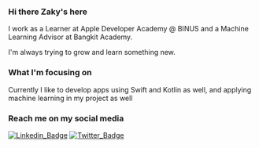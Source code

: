 ### Hi there Zaky's here

I work as a Learner at Apple Developer Academy @ BINUS and a Machine Learning Advisor at Bangkit Academy.

I'm always trying to grow and learn something new.

### What I'm focusing on

Currently I like to develop apps using Swift and Kotlin as well, and applying machine learning in my project as well

### Reach me on my social media

[![Linkedin_Badge](https://img.shields.io/badge/-Linkedin-blue?style=flat-square&logo=Linkedin&logoColor=white&link=https://www.linkedin.com/in/harshkumarkhatri/)](https://www.linkedin.com/in/ahmadzakyw/)  [![Twitter_Badge](https://img.shields.io/badge/-Twitter-lca0f1?style-flat-square&labelColor=lca0f1&logo=twitter&logoColor=white&link=https://twitter.com/zwisnumurti)](https://twitter.com/zwisnumurti)
